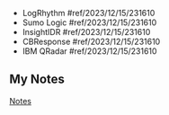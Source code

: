- LogRhythm #ref/2023/12/15/231610
- Sumo Logic #ref/2023/12/15/231610
- InsightIDR #ref/2023/12/15/231610
- CBResponse #ref/2023/12/15/231610
- IBM QRadar #ref/2023/12/15/231610
## My Notes
[Notes](mynotes/incident-response-tools-notes.md)
